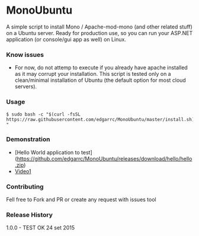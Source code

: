MonoUbuntu
=========

A simple script to install Mono / Apache-mod-mono (and other related stuff) on a Ubuntu server. Ready for production use, so you can run your ASP.NET application (or console/gui app as well) on Linux.

### Know issues

- For now, do not attemp to execute if you already have apache installed as it may corrupt your installation. This script is tested only on a clean/minimal installation of Ubuntu (the default option for most cloud servers).

### Usage

```shell
$ sudo bash -c "$(curl -fsSL https://raw.githubusercontent.com/edgarrc/MonoUbuntu/master/install.sh)$ "
```

### Demonstration

- [Hello World application to test] (https://github.com/edgarrc/MonoUbuntu/releases/download/hello/hello.zip)
- [Video1](https://youtu.be/BYcYkIySFUk)

### Contributing

Fell free to Fork and PR or create any request with issues tool

### Release History

1.0.0 - TEST OK 24 set 2015

